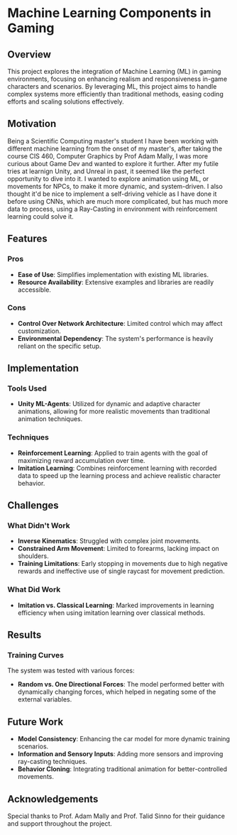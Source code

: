 # Machine Learning Components in Gaming

## Overview
This project explores the integration of Machine Learning (ML) in gaming environments, focusing on enhancing realism and responsiveness in-game characters and scenarios. By leveraging ML, this project aims to handle complex systems more efficiently than traditional methods, easing coding efforts and scaling solutions effectively. 


## Motivation
Being a Scientific Computing master's student I have been working with different machine learning from the onset of my master's, after taking the course CIS 460, Computer Graphics by Prof Adam Mally, I was more curious about Game Dev and wanted to explore it further. After my futile tries at learnign Unity, and Unreal in past, it seemed like the perfect opportunity to dive into it. I wanted to explore animation using ML, or movements for NPCs, to make it more dynamic, and system-driven. I also thought it'd be nice to implement a self-driving vehicle as I have done it before using CNNs, which are much more complicated, but has much more data to process, using a Ray-Casting in environment with reinforcement learning could solve it. 


## Features

### Pros
- **Ease of Use**: Simplifies implementation with existing ML libraries.
- **Resource Availability**: Extensive examples and libraries are readily accessible.

### Cons
- **Control Over Network Architecture**: Limited control which may affect customization.
- **Environmental Dependency**: The system's performance is heavily reliant on the specific setup.

## Implementation

### Tools Used
- **Unity ML-Agents**: Utilized for dynamic and adaptive character animations, allowing for more realistic movements than traditional animation techniques.

### Techniques
- **Reinforcement Learning**: Applied to train agents with the goal of maximizing reward accumulation over time.
- **Imitation Learning**: Combines reinforcement learning with recorded data to speed up the learning process and achieve realistic character behavior.

## Challenges

### What Didn't Work
- **Inverse Kinematics**: Struggled with complex joint movements.
- **Constrained Arm Movement**: Limited to forearms, lacking impact on shoulders.
- **Training Limitations**: Early stopping in movements due to high negative rewards and ineffective use of single raycast for movement prediction.

### What Did Work
- **Imitation vs. Classical Learning**: Marked improvements in learning efficiency when using imitation learning over classical methods.

## Results

### Training Curves
The system was tested with various forces:
- **Random vs. One Directional Forces**: The model performed better with dynamically changing forces, which helped in negating some of the external variables.

## Future Work
- **Model Consistency**: Enhancing the car model for more dynamic training scenarios.
- **Information and Sensory Inputs**: Adding more sensors and improving ray-casting techniques.
- **Behavior Cloning**: Integrating traditional animation for better-controlled movements.

## Acknowledgements
Special thanks to Prof. Adam Mally and Prof. Talid Sinno for their guidance and support throughout the project.
